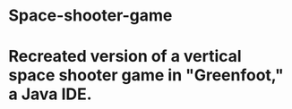 # Space-shooter-game

# Recreated version of a vertical space shooter game in "Greenfoot," a Java IDE.
